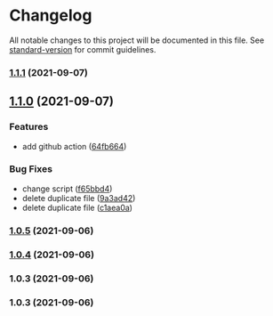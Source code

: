 # Changelog

All notable changes to this project will be documented in this file. See [standard-version](https://github.com/conventional-changelog/standard-version) for commit guidelines.

### [1.1.1](https://github.com/leo-tools/stylelint-custom-rules/compare/v1.1.0...v1.1.1) (2021-09-07)

## [1.1.0](https://github.com/leo-tools/stylelint-custom-rules/compare/v1.0.5...v1.1.0) (2021-09-07)


### Features

* add github action ([64fb664](https://github.com/leo-tools/stylelint-custom-rules/commit/64fb664f5e2d36cd9d2c7dd1a9234ad83be7b7c9))


### Bug Fixes

* change script ([f65bbd4](https://github.com/leo-tools/stylelint-custom-rules/commit/f65bbd449be1559bc5c2bd580c8102f19e7af647))
* delete duplicate file ([9a3ad42](https://github.com/leo-tools/stylelint-custom-rules/commit/9a3ad42b73abebb1800fa90daae5e0808f1f7ce6))
* delete duplicate file ([c1aea0a](https://github.com/leo-tools/stylelint-custom-rules/commit/c1aea0af079eeaf4170fef8f6237dc55ddd5cdc7))

### [1.0.5](https://github.com/leo-tools/stylelint-custom-rules/compare/v1.0.4...v1.0.5) (2021-09-06)

### [1.0.4](https://github.com/leo-tools/stylelint-custom-rules/compare/v1.0.3...v1.0.4) (2021-09-06)

### 1.0.3 (2021-09-06)

### 1.0.3 (2021-09-06)
